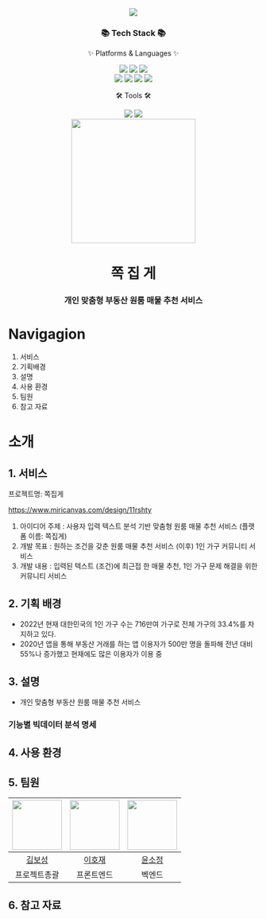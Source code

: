<div align=center>
	<img src="https://capsule-render.vercel.app/api?type=waving&color=auto&height=200&section=header&text=내집어딨조&fontSize=100" />	
</div>
<div align=center>
	<h3>📚 Tech Stack 📚</h3>
	<p>✨ Platforms & Languages ✨</p>
</div>
<div align="center">
	<img src="https://img.shields.io/badge/HTML5-E34F26?style=flat&logo=HTML5&logoColor=white" ;/>
	<img src="https://img.shields.io/badge/CSS3-1572B6?style=flat&logo=CSS3&logoColor=white" ;/>
	<img src="https://img.shields.io/badge/JavaScript-F7DF1E?style=flat&logo=JavaScript&logoColor=white";/>
	<br>
	<img src="https://img.shields.io/badge/Python-3776AB?style=flat&logo=Python&logoColor=white" ;/></a>
	<img src="https://img.shields.io/badge/Oracle%20SQL-F80000?style=flat&logo=Oracle&logoColor=white" ;/>
	<img src="https://img.shields.io/badge/Django-092E20?style=flat&logo=Django&logoColor=white" ;/>
	<img src="https://img.shields.io/badge/Bootstrap-7952B3?style=flat&logo=Bootstrap&logoColor=white";/>
</div>
<div align=center>
	<p>🛠 Tools 🛠</p>
</div>
<div align=center>
	<img src="https://img.shields.io/badge/Visual%20Studio%20Code-007ACC?style=flat&logo=VisualStudioCode&logoColor=white" ;/>
  	<img src="https://img.shields.io/badge/Jupyter%20Notebook-F37626?style=flat&logo=Jupyter&logoColor=white";/></a>
	<br>

</div>

<div align=center>
<img src="https://user-images.githubusercontent.com/101788676/209029191-cb51e626-6960-4e0b-9ec0-62b74823dd31.jpeg" width=250 height=250/>
<h1>쪽 집 게</h1>
<h3>개인 맞춤형 부동산 원룸 매물 추천 서비스</h3>
</div>

# Navigagion
1. 서비스
2. 기획배경
3. 설명
4. 사용 환경
5. 팀원
6. 참고 자료

# 소개

## 1. 서비스  
프로젝트명: 쪽집게  

https://www.miricanvas.com/design/11rshty  

1. 아이디어 주제 
    : 사용자 입력 텍스트 분석 기반 맞춤형 원룸 매물 추천 서비스 (플랫폼 이름: 쪽집게)
 2. 개발 목표
    : 원하는 조건을 갖춘 원룸 매물 추천 서비스	(이후) 1인 가구 커뮤니티 서비스
 3. 개발 내용
    : 입력된 텍스트 (조건)에 최근접 한 매물 추천,
	1인 가구 문제 해결을 위한 커뮤니티 서비스

## 2. 기획 배경  
- 2022년 현재 대한민국의 1인 가구 수는 716만여 가구로 전체 가구의 33.4%를 차지하고 있다.  
- 2020년 앱을 통해 부동산 거래를 하는 앱 이용자가 500만 명을 돌파해 전년 대비 55%나 증가했고 현재에도 많은 이용자가 이용 중

## 3. 설명  
- 개인 맞춤형 부동산 원룸 매물 추천 서비스

### 기능별 빅데이터 분석 명세


## 4. 사용 환경  

## 5. 팀원   

|<img src="https://thumb.mt.co.kr/06/2022/08/2022080510591029236_1.jpg" width="100">|<img src="https://pbs.twimg.com/media/DdCRW8NU0AEVjw6?format=jpg&name=4096x4096" width="100">|<img src="https://cdn.k-trendynews.com/news/photo/202211/149873_204830_240.jpg" width="100">|
|:---:|:---:|:---:|
|[김보성](https://github.com/heavenlyview)|[이호재](https://github.com/rurxnrk1234)|[윤소정](https://github.com/sso8910)|
|프로젝트총괄|프론트엔드|벡엔드|

## 6. 참고 자료  


